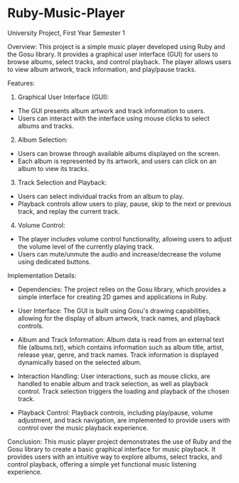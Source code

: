 # Ruby-Music-Player
University Project, First Year Semester 1

Overview:
This project is a simple music player developed using Ruby and the Gosu library. It provides a graphical user interface (GUI) for users to browse albums, select tracks, and control playback. The player allows users to view album artwork, track information, and play/pause tracks.

Features:
1. Graphical User Interface (GUI):
  - The GUI presents album artwork and track information to users.
  - Users can interact with the interface using mouse clicks to select albums and tracks.

2. Album Selection:
  - Users can browse through available albums displayed on the screen.
  - Each album is represented by its artwork, and users can click on an album to view its tracks.

3. Track Selection and Playback:
  - Users can select individual tracks from an album to play.
  - Playback controls allow users to play, pause, skip to the next or previous track, and replay the current track.

4. Volume Control:
  - The player includes volume control functionality, allowing users to adjust the volume level of the currently playing track.
  - Users can mute/unmute the audio and increase/decrease the volume using dedicated buttons.

Implementation Details:
- Dependencies:
  The project relies on the Gosu library, which provides a simple interface for creating 2D games and applications in Ruby.

- User Interface:
  The GUI is built using Gosu's drawing capabilities, allowing for the display of album artwork, track names, and playback controls.
  
- Album and Track Information:
  Album data is read from an external text file (albums.txt), which contains information such as album title, artist, release year, genre, and track names.
  Track information is displayed dynamically based on the selected album.

- Interaction Handling:
  User interactions, such as mouse clicks, are handled to enable album and track selection, as well as playback control.
  Track selection triggers the loading and playback of the chosen track.

- Playback Control:
  Playback controls, including play/pause, volume adjustment, and track navigation, are implemented to provide users with control over the music playback experience.

Conclusion:
This music player project demonstrates the use of Ruby and the Gosu library to create a basic graphical interface for music playback. It provides users with an intuitive way to explore albums, select tracks, and control playback, offering a simple yet functional music listening experience.
